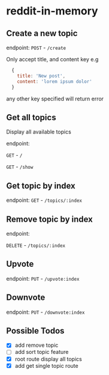 # reddit-in-memory


## Create a new topic
endpoint:
`POST` - `/create`

Only accept title, and content key
e.g
```javascript
  {
    title: 'New post',
    content: 'lorem ipsum dolor'
  }
```
any other key specified will return error

## Get all topics
Display all available topics

endpoint:

`GET` - `/`

`GET` - `/show`

## Get topic by index
endpoint:
`GET` - `/topics/:index`

## Remove topic by index
endpoint:

`DELETE` - `/topics/:index`

## Upvote
endpoint:
`PUT` - `/upvote:index`

## Downvote
endpoint:
`PUT` - `/downvote:index`


## Possible Todos
* [x] add remove topic
* [ ] add sort topic feature
* [x] root route display all topics
* [x] add get single topic route
